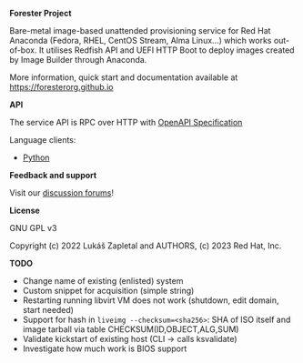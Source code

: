 **Forester Project**

Bare-metal image-based unattended provisioning service for Red Hat Anaconda
(Fedora, RHEL, CentOS Stream, Alma Linux...) which works out-of-box. It
utilises Redfish API and UEFI HTTP Boot to deploy images created by Image
Builder through Anaconda.

More information, quick start and documentation available at
https://foresterorg.github.io

**API**

The service API is RPC over HTTP with [OpenAPI Specification](https://redocly.github.io/redoc/?url=https://raw.githubusercontent.com/foresterorg/forester/main/openapi.gen.yaml)

Language clients:

* [Python](https://github.com/foresterorg/forester-client-python)

**Feedback and support**

Visit our [discussion forums](https://github.com/foresterorg/forester/discussions)!

**License**

GNU GPL v3

Copyright (c) 2022 Lukáš Zapletal and AUTHORS, (c) 2023 Red Hat, Inc.

**TODO**

* Change name of existing (enlisted) system
* Custom snippet for acquisition (simple string)
* Restarting running libvirt VM does not work (shutdown, edit domain, start needed)
* Support for hash in `liveimg --checksum=<sha256>`: SHA of ISO itself and image tarball via table CHECKSUM(ID,OBJECT,ALG,SUM)
* Validate kickstart of existing host (CLI -> calls ksvalidate)
* Investigate how much work is BIOS support
